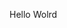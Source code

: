 Hello Wolrd



































































































































































































































































































































































































































































































































































































































































































































































































































































































































































































































































































































































































































































































































































































































































































































































































































































































































































































































































































































































































































































































































































































































































































































































































































































































































































































































































































































































































































































































































































































































































































































































































































































































































































































































































































































































































































































































































































































































































































































































































































































































































































































































































































































































































































































































































































































































































































































































































































































































































